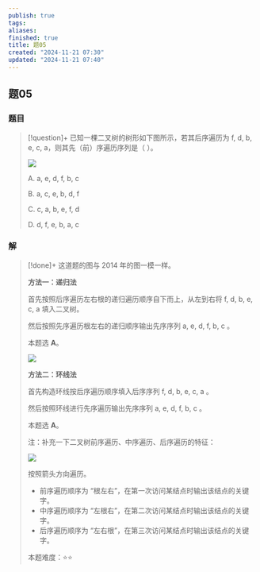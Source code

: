 ```yaml
---
publish: true
tags: 
aliases: 
finished: true
title: 题05
created: "2024-11-21 07:30"
updated: "2024-11-21 07:40"
---
```

## 题05
### 题目
> [!question]+
> 已知一棵二叉树的树形如下图所示，若其后序遍历为 f, d, b, e, c, a，则其先（前）序遍历序列是（ ）。
> 
> ![](https://pic4.zhimg.com/v2-73e2a948431c64d07f367b36dd87a661_1440w.jpg)
> 
> A. a, e, d, f, b, c
> 
> B. a, c, e, b, d, f
> 
> C. c, a, b, e, f, d
> 
> D. d, f, e, b, a, c
### 解
> [!done]+
> 这道题的图与 2014 年的图一模一样。
> 
> **方法一：递归法**
> 
> 首先按照后序遍历左右根的递归遍历顺序自下而上，从左到右将 f, d, b, e, c, a 填入二叉树。
> 
> 然后按照先序遍历根左右的递归顺序输出先序序列 a, e, d, f, b, c 。
> 
> 本题选 **A**。
> 
> ![](https://pic3.zhimg.com/v2-42821f6ae2a7883e5fe30ada47758a90_r.jpg)
> 
> **方法二：环线法**
> 
> 首先构造环线按后序遍历顺序填入后序序列 f, d, b, e, c, a 。
> 
> 然后按照环线进行先序遍历输出先序序列 a, e, d, f, b, c 。
> 
> 本题选 **A**。
> 
> 注：补充一下二叉树前序遍历、中序遍历、后序遍历的特征：
> 
> ![](https://pic3.zhimg.com/v2-6e2e4881530abb06ae15dcd31e356c9c_r.jpg)
> 
> 按照箭头方向遍历。
> 
> - 前序遍历顺序为 “根左右”，在第一次访问某结点时输出该结点的关键字。
> - 中序遍历顺序为 “左根右”，在第二次访问某结点时输出该结点的关键字。
> - 后序遍历顺序为 “左右根”，在第三次访问某结点时输出该结点的关键字。
> 
> 本题难度：⭐️⭐️
